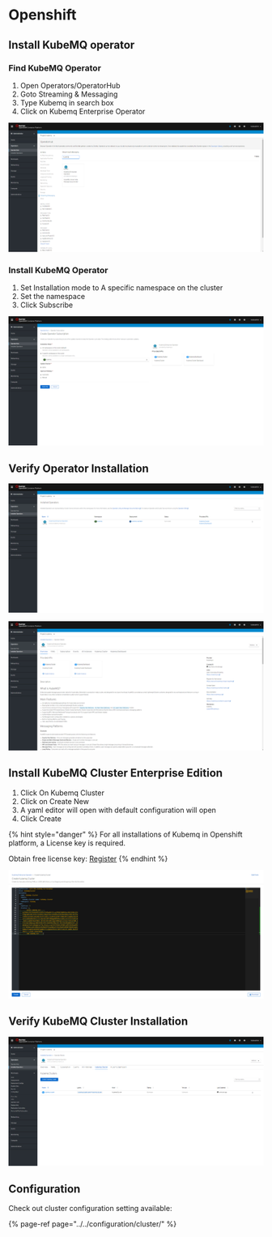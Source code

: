 # Openshift

## Install KubeMQ operator

### Find KubeMQ Operator

1. Open Operators/OperatorHub
2. Goto Streaming & Messaging
3. Type Kubemq in search box
4. Click on Kubemq Enterprise Operator

![](../../.gitbook/assets/install-operator-1.png)

### Install KubeMQ Operator

1. Set Installation mode to A specific namespace on the cluster
2. Set the namespace
3. Click Subscribe

![](../../.gitbook/assets/install-operator-2.png)

## Verify Operator Installation

![](../../.gitbook/assets/install-operator-3.png)

![](../../.gitbook/assets/install-operator-4.png)

## Install KubeMQ Cluster Enterprise Edition

1. Click On Kubemq Cluster 
2. Click on Create New
3. A yaml editor will open with default configuration will open
4. Click Create

{% hint style="danger" %}
For all installations of Kubemq in Openshift platform, a License key is required.

Obtain free license key: [Register](https://account.kubemq.io/login/register)
{% endhint %}

![](../../.gitbook/assets/create-cluster-2.png)

## Verify KubeMQ Cluster Installation

![](../../.gitbook/assets/create-cluster-3.png)

## Configuration

Check out cluster configuration setting available:

{% page-ref page="../../configuration/cluster/" %}



